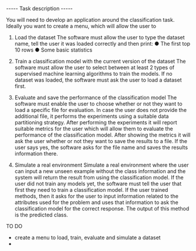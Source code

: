 ----- Task description -----

You will need to develop an application around the classification task.
Ideally you want to create a menu, which will allow the user to

1. Load the dataset
   The software must allow the user to type the dataset name, tell the user it was loaded correctly and then print:
   ● The first top 10 rows
   ● Some basic statistics
   
2. Train a classification model with the current version of the dataset
   The software must allow the user to select between at least 2 types of supervised machine learning algorithms to train the models.
   If no dataset was loaded, the software must ask the user to load a dataset first.
   
3. Evaluate and save the performance of the classification model
   The software must enable the user to choose whether or not they want to load a specific file for evaluation.
   In case the user does not provide the additional file, it performs the experiments using a suitable data partitioning strategy.
   After performing the experiments it will report suitable metrics for the user which will allow them to evaluate the performance of the classification model.
   After showing the metrics it will ask the user whether or not they want to save the results to a file.
   If the user says yes, the software asks for the file name and saves the results information there.
   
5. Simulate a real environment
   Simulate a real environment where the user can input a new unseen example without the class information and the system will return the result from using
   the classification model.
   If the user did not train any models yet, the software must tell the user that first they need to train a classification model.
   If the user trained methods, then it asks for the user to input information related to the attributes used for the problem and uses
   that information to ask the classification model for the correct response.
   The output of this method is the predicted class.


TO DO
- create a menu to load, train, evaluate and simulate a dataset
- 
